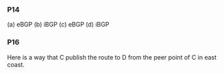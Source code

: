 ### P14

(a) eBGP
(b) iBGP
(c) eBGP
(d) iBGP

### P16

Here is a way that C publish the route to D from the peer point of C in east coast.
